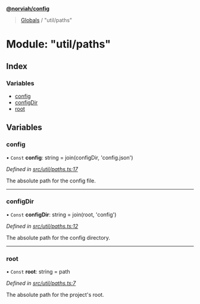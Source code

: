 **[@norviah/config](../README.md)**

> [Globals](../globals.md) / "util/paths"

# Module: "util/paths"

## Index

### Variables

* [config](_util_paths_.md#config)
* [configDir](_util_paths_.md#configdir)
* [root](_util_paths_.md#root)

## Variables

### config

• `Const` **config**: string = join(configDir, 'config.json')

*Defined in [src/util/paths.ts:17](https://github.com/Norviah/config/blob/cd1d202/src/util/paths.ts#L17)*

The absolute path for the config file.

___

### configDir

• `Const` **configDir**: string = join(root, 'config')

*Defined in [src/util/paths.ts:12](https://github.com/Norviah/config/blob/cd1d202/src/util/paths.ts#L12)*

The absolute path for the config directory.

___

### root

• `Const` **root**: string = path

*Defined in [src/util/paths.ts:7](https://github.com/Norviah/config/blob/cd1d202/src/util/paths.ts#L7)*

The absolute path for the project's root.
